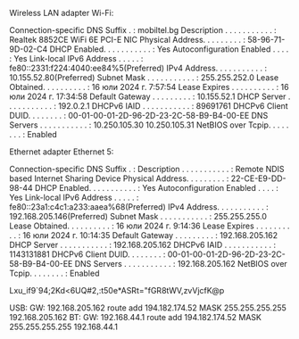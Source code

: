 Wireless LAN adapter Wi-Fi:

   Connection-specific DNS Suffix  . : mobiltel.bg
   Description . . . . . . . . . . . : Realtek 8852CE WiFi 6E PCI-E NIC
   Physical Address. . . . . . . . . : 58-96-71-9D-02-C4
   DHCP Enabled. . . . . . . . . . . : Yes
   Autoconfiguration Enabled . . . . : Yes
   Link-local IPv6 Address . . . . . : fe80::2331:f224:4040:ee84%5(Preferred)
   IPv4 Address. . . . . . . . . . . : 10.155.52.80(Preferred)
   Subnet Mask . . . . . . . . . . . : 255.255.252.0
   Lease Obtained. . . . . . . . . . : 16 юли 2024 г. 7:57:54
   Lease Expires . . . . . . . . . . : 16 юли 2024 г. 17:34:58
   Default Gateway . . . . . . . . . : 10.155.52.1
   DHCP Server . . . . . . . . . . . : 192.0.2.1
   DHCPv6 IAID . . . . . . . . . . . : 89691761
   DHCPv6 Client DUID. . . . . . . . : 00-01-00-01-2D-96-2D-23-2C-58-B9-B4-00-EE
   DNS Servers . . . . . . . . . . . : 10.250.105.30
                                       10.250.105.31
   NetBIOS over Tcpip. . . . . . . . : Enabled


   Ethernet adapter Ethernet 5:

   Connection-specific DNS Suffix  . :
   Description . . . . . . . . . . . : Remote NDIS based Internet Sharing Device
   Physical Address. . . . . . . . . : 22-CE-E9-DD-98-44
   DHCP Enabled. . . . . . . . . . . : Yes
   Autoconfiguration Enabled . . . . : Yes
   Link-local IPv6 Address . . . . . : fe80::23a1:c4c1:a233:aaea%68(Preferred)
   IPv4 Address. . . . . . . . . . . : 192.168.205.146(Preferred)
   Subnet Mask . . . . . . . . . . . : 255.255.255.0
   Lease Obtained. . . . . . . . . . : 16 юли 2024 г. 9:14:36
   Lease Expires . . . . . . . . . . : 16 юли 2024 г. 10:14:35
   Default Gateway . . . . . . . . . : 192.168.205.162
   DHCP Server . . . . . . . . . . . : 192.168.205.162
   DHCPv6 IAID . . . . . . . . . . . : 1143131881
   DHCPv6 Client DUID. . . . . . . . : 00-01-00-01-2D-96-2D-23-2C-58-B9-B4-00-EE
   DNS Servers . . . . . . . . . . . : 192.168.205.162
   NetBIOS over Tcpip. . . . . . . . : Enabled


Lxu_if9`94;2Kd<6UQ#2,:t50e*ASRt="fGR8tWV,zvVjcfK@p

USB:
GW: 192.168.205.162
route add 194.182.174.52 MASK 255.255.255.255 192.168.205.162
BT:
GW: 192.168.44.1
route add 194.182.174.52 MASK 255.255.255.255 192.168.44.1
